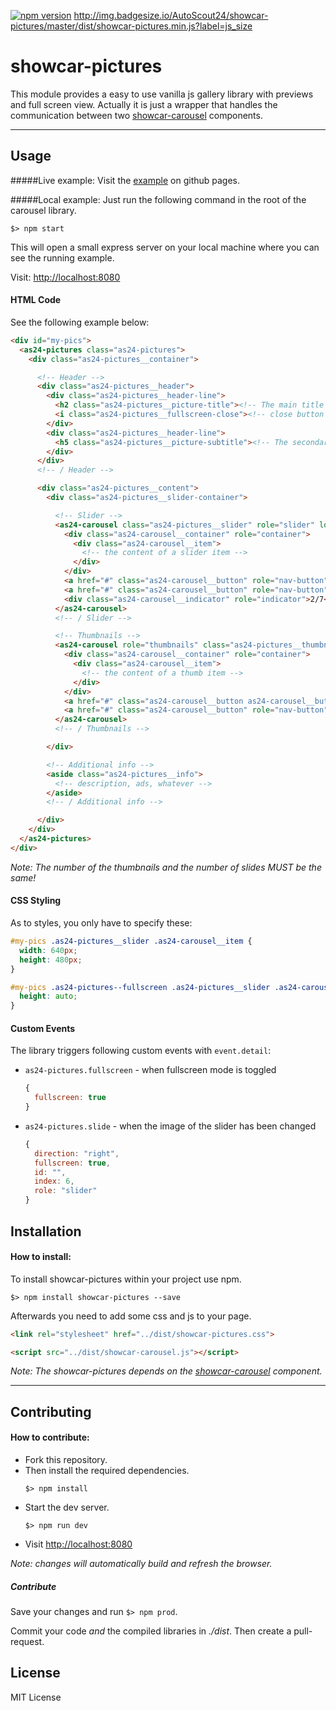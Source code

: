 [![npm version](https://img.shields.io/npm/v/npm.svg)](https://www.npmjs.com/package/showcar-pictures)
http://img.badgesize.io/AutoScout24/showcar-pictures/master/dist/showcar-pictures.min.js?label=js_size

# showcar-pictures

This module provides a easy to use vanilla js gallery library with previews and full screen view.
Actually it is just a wrapper that handles the communication between two [showcar-carousel](https://github.com/AutoScout24/showcar-carousel) components.

***

## Usage

#####Live example:
Visit the [example](https://autoscout24.github.io/showcar-pictures/) on github pages.


#####Local example:
Just run the following command in the root of the carousel library.

```
$> npm start
```
This will open a small express server on your local machine where you can see the running example.

Visit: [http://localhost:8080](http://localhost:8080)

#### HTML Code

See the following example below:

```html
<div id="my-pics">
  <as24-pictures class="as24-pictures">
    <div class="as24-pictures__container">

      <!-- Header -->
      <div class="as24-pictures__header">
        <div class="as24-pictures__header-line">
          <h2 class="as24-pictures__picture-title"><!-- The main title of the gallery --></h2>
          <i class="as24-pictures__fullscreen-close"><!-- close button text --></i>
        </div>
        <div class="as24-pictures__header-line">
          <h5 class="as24-pictures__picture-subtitle"><!-- The secondary title of the gallery --></h5>
        </div>
      </div>
      <!-- / Header -->

      <div class="as24-pictures__content">
        <div class="as24-pictures__slider-container">

          <!-- Slider -->
          <as24-carousel class="as24-pictures__slider" role="slider" loop="infinite">
            <div class="as24-carousel__container" role="container">
              <div class="as24-carousel__item">
                <!-- the content of a slider item -->
              </div>
            </div>
            <a href="#" class="as24-carousel__button" role="nav-button" data-direction="left"></a>
            <a href="#" class="as24-carousel__button" role="nav-button" data-direction="right"></a>
            <div class="as24-carousel__indicator" role="indicator">2/7</div>
          </as24-carousel>
          <!-- / Slider -->

          <!-- Thumbnails -->
          <as24-carousel role="thumbnails" class="as24-pictures__thumbnails">
            <div class="as24-carousel__container" role="container">
              <div class="as24-carousel__item">
                <!-- the content of a thumb item -->
              </div>
            </div>
            <a href="#" class="as24-carousel__button as24-carousel__button--hidden" role="nav-button" data-direction="left"></a>
            <a href="#" class="as24-carousel__button" role="nav-button" data-direction="right"></a>
          </as24-carousel>
          <!-- / Thumbnails -->

        </div>

        <!-- Additional info -->
        <aside class="as24-pictures__info">
          <!-- description, ads, whatever -->
        </aside>
        <!-- / Additional info -->

      </div>
    </div>
  </as24-pictures>
</div>
```
*Note: The number of the thumbnails and the number of slides MUST be the same!*

#### CSS Styling

As to styles, you only have to specify these:

```css
#my-pics .as24-pictures__slider .as24-carousel__item {
  width: 640px;
  height: 480px;
}

#my-pics .as24-pictures--fullscreen .as24-pictures__slider .as24-carousel__item {
  height: auto;
}
```

#### Custom Events

The library triggers following custom events with `event.detail`:

 * `as24-pictures.fullscreen` - when fullscreen mode is toggled

   ```js
   {
     fullscreen: true
   }
   ```

 * `as24-pictures.slide` - when the image of the slider has been changed

   ```js
   {
     direction: "right",
     fullscreen: true,
     id: "",
     index: 6,
     role: "slider"
   }
   ```

## Installation

#### How to install:

To install showcar-pictures within your project use npm.

```
$> npm install showcar-pictures --save
```

Afterwards you need to add some css and js to your page.

```html
<link rel="stylesheet" href="../dist/showcar-pictures.css">
```

```html
<script src="../dist/showcar-carousel.js"></script>
```

*Note: The showcar-pictures depends on the [showcar-carousel](https://github.com/AutoScout24/showcar-carousel) component.*

***

## Contributing

#### How to contribute:

* Fork this repository.      
* Then install the required dependencies.
    ```
    $> npm install
    ```  
* Start the dev server.
    ```
    $> npm run dev
    ```
* Visit [http://localhost:8080](http://localhost:8080)

*Note: changes will automatically build and refresh the browser.*

##### Contribute

Save your changes and run `$> npm prod`.

Commit your code _and_ the compiled libraries in _./dist_. Then create a pull-request.

## License

MIT License
